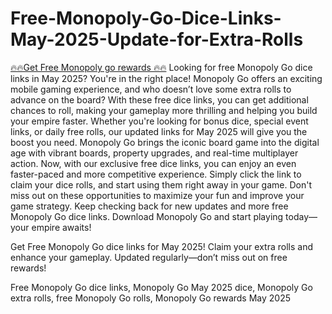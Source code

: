 # Free-Monopoly-Go-Dice-Links-May-2025-Update-for-Extra-Rolls


[🔥🔥Get Free Monopoly go rewards 🔥🔥](https://telegra.ph/Your-Link-is-Ready-05-26-17)
Looking for free Monopoly Go dice links in May 2025? You're in the right place! Monopoly Go offers an exciting mobile gaming experience, and who doesn’t love some extra rolls to advance on the board? With these free dice links, you can get additional chances to roll, making your gameplay more thrilling and helping you build your empire faster. Whether you're looking for bonus dice, special event links, or daily free rolls, our updated links for May 2025 will give you the boost you need. Monopoly Go brings the iconic board game into the digital age with vibrant boards, property upgrades, and real-time multiplayer action. Now, with our exclusive free dice links, you can enjoy an even faster-paced and more competitive experience. Simply click the link to claim your dice rolls, and start using them right away in your game. Don't miss out on these opportunities to maximize your fun and improve your game strategy. Keep checking back for new updates and more free Monopoly Go dice links. Download Monopoly Go and start playing today—your empire awaits!

Get Free Monopoly Go dice links for May 2025! Claim your extra rolls and enhance your gameplay. Updated regularly—don’t miss out on free rewards!

Free Monopoly Go dice links, Monopoly Go May 2025 dice, Monopoly Go extra rolls, free Monopoly Go rolls, Monopoly Go rewards May 2025

